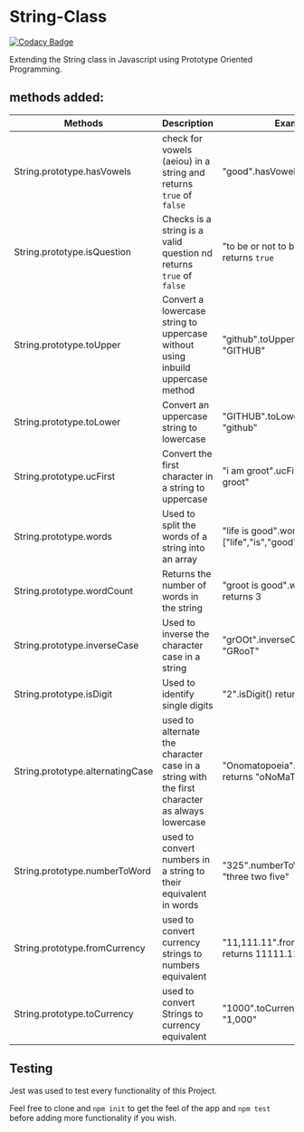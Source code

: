 # String-Class

[![Codacy Badge](https://api.codacy.com/project/badge/Grade/d6d753dd35b942038d29e94ef3a0073e)](https://app.codacy.com/app/iKnowJavaScript/String-Class?utm_source=github.com&utm_medium=referral&utm_content=iKnowJavaScript/String-Class&utm_campaign=Badge_Grade_Dashboard)

Extending the String class in Javascript using Prototype Oriented Programming.


## methods added:

| Methods                          | Description                                                                                   | Examples                                                |
| -------------------------------- | --------------------------------------------------------------------------------------------- | ------------------------------------------------------- |
| String.prototype.hasVowels       | check for vowels (aeiou) in a string and returns `true` of `false`                                                   | "good".hasVowels() returns `true`                        |
| String.prototype.isQuestion      | Checks is a string is a valid question  nd returns `true` of `false`                                                      | "to be or not to be?".isQuestion() returns `true`         |
| String.prototype.toUpper         | Convert a lowercase string to uppercase without using inbuild uppercase method                                              | "github".toUpper() returns "GITHUB"                         |
| String.prototype.toLower         | Convert an uppercase string to lowercase                                              | "GITHUB".toLower() returns "github"                         |
| String.prototype.ucFirst         | Convert the first character in a string to uppercase                                  | "i am groot".ucFirst() returns "I am groot"               |
| String.prototype.words           | Used to split the words of a string into an array                                             | "life is good".words() returns ["life","is","good"]     |
| String.prototype.wordCount       | Returns the number of words in the string                                                | "groot is good".wordCount() returns 3             |
| String.prototype.inverseCase     | Used to inverse the character case in a string                                                | "grOOt".inverseCase() returns "GRooT"                     |
| String.prototype.isDigit         | Used to identify single digits                                                                | "2".isDigit() returns true                              |
| String.prototype.alternatingCase | used to alternate the character case in a string with the first character as always lowercase | "Onomatopoeia".alternatingCase() returns "oNoMaToPoEiA" |
| String.prototype.numberToWord    | used to convert numbers in a string to their equivalent in words                              | "325".numberToWord() returns "three two five"           |
| String.prototype.fromCurrency    | used to convert currency strings to numbers equivalent                                                   | "11,111.11".fromCurrency() returns 11111.11             |
| String.prototype.toCurrency      | used to convert Strings to currency equivalent                                                           | "1000".toCurrency() returns "1,000"                     |  


## Testing
Jest was used to test every functionality of this Project.     

Feel free to clone and `npm init` to get the feel of the app and `npm test` before adding more functionality if you wish.
